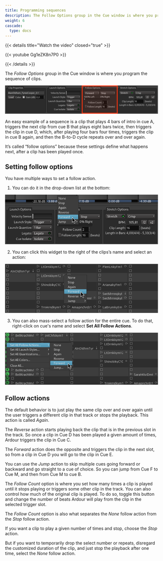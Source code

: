 ```yaml
---
title: Programming sequences
description: The Follow Options group in the Cue window is where you program the sequence of clips
weight: 6
cascade:
  type: docs
---
```


{{< details title="Watch the video" closed="true" >}}

{{< youtube Gg1eZK8n7P0 >}}

{{< /details >}}

The _Follow Options_ group in the Cue window is where you program the sequence of clips.

![Follow Options](en/performing-live-follow-options.png)

An easy example of a sequence is a clip that plays 4 bars of intro in cue A, triggers the next clip from cue B that plays eight bars twice, then triggers the clip in cue D, which, after playing four bars four times, triggers the clip in cue B again, and then the B-to-D cycle repeats over and over again.

<!-- FIXME SCREENSHOT -->

It’s called “follow options” because these settings define what happens next, after a clip has been played once.

## Setting follow options

You have multiple ways to set a follow action.

1. You can do it in the drop-down list at the bottom:

![Set in Follow Options](en/performing-live-set-in-follow-options.png)

2. You can click this widget to the right of the clips’s name and select an action:

![Set in the clip widget](en/performing-live-set-in-clip-widget.png)

3. You can also mass-select a follow action for the entire cue. To do that, right-click on cue's name and select **Set All Follow Actions**.

![Set all in a cue](en/performing-live-set-all-in-cue.png)

## Follow actions

The default behavior is to just play the same clip over and over again until the user triggers a different clip in that track or stops the playback. This action is called _Again_.

The _Reverse_ action starts playing back the clip that is in the previous slot in the track. So once a clip in Cue D has been played a given amount of times, Ardour triggers the clip in Cue C.

The _Forward_ action does the opposite and triggers the clip in the next slot, so from a clip in Cue D you will go to the clip in Cue E.

You can use the _Jump_ action to skip multiple cues going forward or backward and go straight to a cue of choice. So you can jump from Cue F to Cue M, and then from Cue M to cue B.

The _Follow Count_ option is where you set how many times a clip is played until it stops playing or triggers some other clip in the track. You can also control how much of the original clip is played. To do so, toggle this button and change the number of beats Ardour will play from the clip in the selected trigger slot.

The _Follow Count_ option is also what separates the _None_ follow action from the _Stop_ follow action.

If you want a clip to play a given number of times and stop, choose the _Stop_ action.

But if you want to temporarily drop the select number or repeats, disregard the customized duration of the clip, and just stop the playback after one time, select the _None_ follow action.
